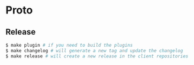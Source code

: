 # Proto

## Release

```bash
$ make plugin # if you need to build the plugins
$ make changelog # will generate a new tag and update the changelog
$ make release # will create a new release in the client repositories
```
